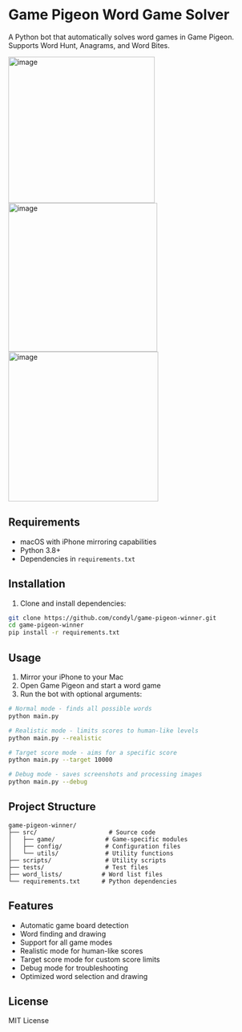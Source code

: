 # Game Pigeon Word Game Solver

A Python bot that automatically solves word games in Game Pigeon. Supports Word Hunt, Anagrams, and Word Bites.

<img width="292" alt="image" src="https://github.com/user-attachments/assets/235b1f25-21ab-4823-91d9-7d27b928cddf" />
<img width="297" alt="image" src="https://github.com/user-attachments/assets/ee912181-bda6-47f2-9913-1037050f2d0a" />
<img width="299" alt="image" src="https://github.com/user-attachments/assets/8f121c47-7fc1-40f9-a89c-5ab5f330b100" />


## Requirements

- macOS with iPhone mirroring capabilities
- Python 3.8+
- Dependencies in `requirements.txt`

## Installation

1. Clone and install dependencies:
```sh
git clone https://github.com/condyl/game-pigeon-winner.git
cd game-pigeon-winner
pip install -r requirements.txt
```

## Usage

1. Mirror your iPhone to your Mac
2. Open Game Pigeon and start a word game
3. Run the bot with optional arguments:
```sh
# Normal mode - finds all possible words
python main.py

# Realistic mode - limits scores to human-like levels
python main.py --realistic

# Target score mode - aims for a specific score
python main.py --target 10000

# Debug mode - saves screenshots and processing images
python main.py --debug
```

## Project Structure

```
game-pigeon-winner/
├── src/                    # Source code
│   ├── game/              # Game-specific modules
│   ├── config/            # Configuration files
│   └── utils/             # Utility functions
├── scripts/               # Utility scripts
├── tests/                 # Test files
├── word_lists/           # Word list files
└── requirements.txt      # Python dependencies
```

## Features

- Automatic game board detection
- Word finding and drawing
- Support for all game modes
- Realistic mode for human-like scores
- Target score mode for custom score limits
- Debug mode for troubleshooting
- Optimized word selection and drawing

## License

MIT License
